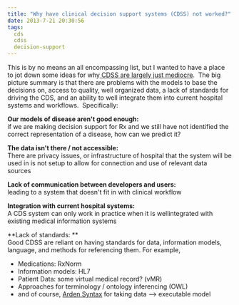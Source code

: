 ```yaml
---
title: "Why have clinical decision support systems (CDSS) not worked?"
date: 2013-7-21 20:30:56
tags:
  cds
  cdss
  decision-support
---
```



This is by no means an all encompassing list, but I wanted to have a place to jot down some ideas for why[ CDSS are largely just mediocre](http://www.ncbi.nlm.nih.gov/pubmed/22751758).  The big picture summary is that there are problems with the models to base the decisions on, access to quality, well organized data, a lack of standards for driving the CDS, and an ability to well integrate them into current hospital systems and workflows.  Specifically:

**Our models of disease aren't good enough:**  
 if we are making decision support for Rx and we still have not identified the correct representation of a disease, how can we predict it?

**The data isn't there / not accessible:**  
 There are privacy issues, or infrastructure of hospital that the system will be used in is not setup to allow for connection and use of relevant data sources

**Lack of communication between developers and users:**  
 leading to a system that doesn't fit in with clinical workflow

**Integration with current hospital systems:**  
 A CDS system can only work in practice when it is wellintegrated with existing medical information systems

**Lack of standards: **  
 Good CDSS are reliant on having standards for data, information models, language, and methods for referencing them. For example,

- Medications: RxNorm
- Information models: HL7
- Patient Data: some virtual medical record? (vMR)
- Approaches for terminology / ontology inferencing (OWL)
- and of course, [Arden Syntax](http://www.vbmis.com/learn/?p=449 "The Arden Syntax") for taking data --> executable model
